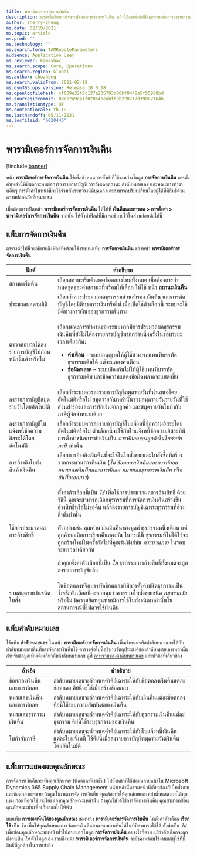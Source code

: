 ```yaml
---
title: พารามิเตอร์การจัดการเงินคืน
description: หัวข้อนี้อธิบายหน้าพารามิเตอร์การจัดการเงินคืน หน้านี้มีการตั้งค่าที่มีผลกระทบต่อการลงรายการบัญชี การอัพเดตสถานะ ลำดับหมายเลข และษณะการทำงานอื่นๆ
author: sherry-zheng
ms.date: 02/19/2021
ms.topic: article
ms.prod: ''
ms.technology: ''
ms.search.form: TAMRebateParameters
audience: Application User
ms.reviewer: kamaybac
ms.search.scope: Core, Operations
ms.search.region: Global
ms.author: chuzheng
ms.search.validFrom: 2021-02-19
ms.dyn365.ops.version: Release 10.0.18
ms.openlocfilehash: cf009e32f8c137e235793d80bf8448a5f55988bd
ms.sourcegitcommit: 08ce2a9ca1f02064beabfb9b228717d39882164b
ms.translationtype: HT
ms.contentlocale: th-TH
ms.lasthandoff: 05/11/2021
ms.locfileid: "6020446"
---
```

# <a name="rebate-management-parameters"></a>พารามิเตอร์การจัดการเงินคืน

[!include [banner](../includes/banner.md)]

หน้า **พารามิเตอร์การจัดการเงินคืน** ใช้เพื่อกําหนดการตั้งค่าที่ใช้ระหว่างโมดูล **การจัดการเงินคืน** การตั้งค่าเหล่านี้ที่มีผลกระทบต่อการลงรายการบัญชี การอัพเดตสถานะ ลำดับหมายเลข และษณะการทำงานอื่นๆ การตั้งค่าในหน้านี้จะใช้ร่วมกันระหว่างนิติบุคคล และสามารถปรับเปลี่ยนโดยผู้ใช้ที่มีสิทธิ์ด้านความปลอดภัยที่เหมาะสม

เมื่อต้องการเปิดหน้า **พารามิเตอร์การจัดการเงินคืน** ให้ไปที่ **เงินคืนและการลด \> การตั้งค่า \> พารามิเตอร์การจัดการเงินคืน** จากนั้น ให้ตั้งค่าฟิลด์ที่มีการอธิบายไว้ในส่วนย่อยต่อไปนี้

## <a name="rebate-management-tab"></a>แท็บการจัดการเงินคืน

ตารางต่อไปนี้จะอธิบายถึงฟิลด์ที่พร้อมใช้งานบนแท็บ **การจัดการเงินคืน** ของหน้า **พารามิเตอร์การจัดการเงินคืน**

| ฟิลด์ | คำอธิบาย |
|---|---|
| สถานะเริ่มต้น | เลือกสถานะเริ่มต้นของข้อตกลงใหม่ทั้งหมด เมื่อต้องการกําหนดชุดของค่าสถานะที่พร้อมให้เลือก ให้ใช้ [หน้า **สถานะเงินคืน**](rebate-statuses.md) |
| ประมวลผลตามมิติ | เลือกว่าควรประมวลผลธุรกรรมส่วนสํารอง เงินคืน และการตัดบัญชีโดยมิติทางการเงินหรือไม่ เมื่อเปิดใช้ตัวเลือกนี้ ระบบจะใช้มิติทางการเงินของธุรกรรมต้นทาง |
| ตรวจสอบว่าได้ลงรายการบัญชีไปก่อนหน้านี้แล้วหรือไม่ | <p>เลือกษณะการทำงานของระบบหากมีการประมวลผลธุรกรรมเงินคืนที่ยังไม่ได้ลงรายการบัญชีมากกว่าหนึ่งครั้งในรอบระยะเวลาเดียวกัน:</p><ul><li>**คําเตือน** – ระบบอนุญาตให้ผู้ใช้สามารถแทนที่บรรทัดธุรกรรมเดิมได้ แต่จะแสดงคําเตือน</li><li>**ข้อผิดพลาด** – ระบบป้องกันไม่ให้ผู้ใช้แทนที่บรรทัดธุรกรรมเดิม และข้อความแสดงข้อผิดพลาดจะแสดงขึ้น |
| ลงรายการบัญชีสมุดรายวันโดยอัตโนมัติ | เลือกว่าระบบควรลงรายการบัญชีสมุดรายวันที่นําเสนอโดยอัตโนมัติหรือไม่ สมุดรายวันเหล่านั้นรวมสมุดรายวันรายวันที่ใช้ส่วนสํารองและการหักเงินจากลูกค้า และสมุดรายวันใบกำกับภาษีผู้จัดจำหน่ายด้วย |
| ลงรายการบัญชีใบแจ้งหนี้ข้อความอิสระได้โดยอัตโนมัติ | เลือกว่าระบบควรลงรายการบัญชีใบแจ้งหนี้ข้อความอิสระโดยอัตโนมัติหรือไม่ ตัวเลือกนี้จะใช้กับใบแจ้งหนี้ข้อความอิสระที่มีการตั้งค่าชนิดการหักเงินเป็น *การหักลดของลูกค้าในใบกำกับภาษี* เท่านั้น |
| การอ้างอิงใบสั่งสินค้าเงินคืน | เลือกการอ้างอิงเงินคืนที่จะใช้ในใบสั่งขายและใบสั่งซื้อที่สร้างจากกระบวนการคืนเงิน (*ไม่* *ข้อตกลงเงินคืนและการหักลด* *หมายเลขเงินคืนและการหักลด* *หมายเลขธุรกรรมเงินคืน* หรือ *บันทึกเอกสาร*) |
| ใช้การประมวลผลการอ้างสิทธิ์ | <p>ตั้งค่าตัวเลือกนี้เป็น *ใช่* เพื่อใช้การประมวลผลการอ้างสิทธิ์ ด้วยวิธีนี้ คุณจะสามารถเลือกธุรกรรมที่การจัดการเงินคืนสร้างขึ้นอ้างสิทธิ์หรือไม่ขอคืน แล้วลงรายการบัญชีเฉพาะธุรกรรมที่อ้างสิทธิ์เท่านั้น</p><p>ตัวอย่างเช่น คุณคํานวณเงินคืนของมูลค่าธุรกรรมหนึ่งเดือน แต่ลูกค้ายกเลิกการเรียกคืนสองวัน ในกรณีนี้ ธุรกรรมที่ไม่ได้ไว้จะถูกสร้างใหม่ในครั้งถัดไปที่คุณรันฟังก์ชัน *กระบวนการ* ในรอบระยะเวลาเดียวกัน</p><p>ถ้าคุณตั้งค่าตัวเลือกนี้เป็น *ไม่* ธุรกรรมการอ้างสิทธิ์ทั้งหมดจะถูกลงรายการบัญชีแล้ว</p> |
| รวมสมุดรายวันชนิดใบสั่ง | ในข้อตกลงหรือบรรทัดข้อตกลงที่มีการตั้งค่าชนิดธุรกรรมเป็น *ใบสั่ง* ตัวเลือกนี้จะควบคุมว่าควรรวมใบสั่งขายชนิด *สมุดรายวัน* หรือไม่ มีความยืดหยุ่นหากมีการใช้ใบสั่งชนิดเหล่านั้นในสถานการณ์ที่ไม่ควรใช้เงินคืน |

## <a name="number-sequences-tab"></a>แท็บลำดับหมายเลข

ใช้แท็บ **ลำดับหมายเลข** ในหน้า **พารามิเตอร์การจัดการเงินคืน** เพื่อกําหนดรหัสลำดับหมายเลขให้กับลำดับหมายเลขอื่นที่การจัดการเงินคืนใช้ ตารางต่อไปนี้อธิบายวัตถุประสงค์ของลำดับหมายเลขเหล่านั้น สำหรับข้อมูลเพิ่มเติมเกี่ยวกับลำดับหมายเลข ดูที่ [ภาพรวมของลำดับหมายเลข](../../fin-ops-core/fin-ops/organization-administration/number-sequence-overview.md) และหัวข้อที่เกี่ยวข้อง

| อ้างอิง | คำอธิบาย |
|---|---|
| ข้อตกลงเงินคืนและการหักลด | ลำดับหมายเลขจะกําหนดค่าคีย์เฉพาะให้กับข้อตกลงเงินคืนแต่ละข้อตกลง คีย์นี้จะใช้เมื่อสร้างข้อตกลง |
| หมายเลขเงินคืนและการหักลด | ลำดับหมายเลขจะกําหนดค่าคีย์เฉพาะให้กับเงินคืนแต่ละข้อตกลง คีย์นี้ใช้ระบุความสัมพันธ์ของเงินคืน |
| หมายเลขธุรกรรมเงินคืน | ลำดับหมายเลขจะกําหนดค่าคีย์เฉพาะให้กับธุรกรรมเงินคืนแต่ละธุรกรรม คีย์นี้ใช้ระบุธุรกรรมของเงินคืน |
| ใบกำกับภาษี | ลำดับหมายเลขจะกําหนดค่าคีย์เฉพาะให้กับใบแจ้งหนี้เงินคืนแต่ละใบแจ้งหนี้ ใช้คีย์นี้เมื่อลงรายการบัญชีสมุดรายวันเงินคืนโดยอัตโนมัติ |

## <a name="feature-visibility-tab"></a>แท็บการแสดงผลคุณลักษณะ

การจัดการเงินคืนจะเพิ่มคุณลักษณะ (ฟิลด์และฟังก์ชัน) ไปยังหน้าที่ใช้บ่อยหลายหน้าใน Microsoft Dynamics 365 Supply Chain Management หน้าเหล่านั้นรวมหน้าที่เกี่ยวข้องกับใบสั่งขายและข้อตกลงการขาย ถ้าคุณใช้งานการจัดการเงินคืน คุณต้องทำให้คุณลักษณะเหล่านั้นแสดงผลได้ทุกแห่ง ก่อนที่คุณใช้ประโยชน์จากคุณลักษณะเหล่านั้น ถ้าคุณไม่ได้ใช้การจัดการเงินคืน คุณสามารถซ่อนคุณลักษณะนั้นเพื่อเก็บออกไปให้พ้น

บนแท็บ **การมองเห็นได้ของคุณลักษณะ** ของหน้า **พารามิเตอร์การจัดการเงินคืน** ให้ตั้งค่าตัวเลือก **เรียกใช้** เป็น *ใช่* เพื่อให้คุณลักษณะการจัดการเงินคืนสามารถมองเห็นได้ในที่ที่สามารถใช้ได้ ตั้งค่าเป็น *ไม่* เพื่อซ่อนคุณลักษณะบนหน้าทั่วไปภายนอกโมดูล **การจัดการเงินคืน** อย่างไรก็ตาม แม้ว่าตัวเลือกจะถูกตั้งค่าเป็น *ไม่* ตัวโมดูลเอง รวมถึงหน้า **พารามิเตอร์การจัดการเงินคืน** จะยังคงพร้อมใช้งานแก่ผู้ใช้ที่มีสิทธิ์ที่ถูกต้องในการเข้าถึง
